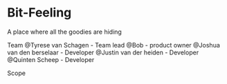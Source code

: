 # Bit-Feeling
A place where all the goodies are hiding

Team
@Tyrese van Schagen - Team lead
@Bob - product owner
@Joshua van den berselaar - Developer
@Justin van der heiden - Developer
@Quinten Scheep - Developer

Scope
